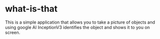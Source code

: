 # what-is-that
This is a simple application that allows you to take a picture of objects and using google AI InceptionV3 identifies the object and shows it to you on screen.
